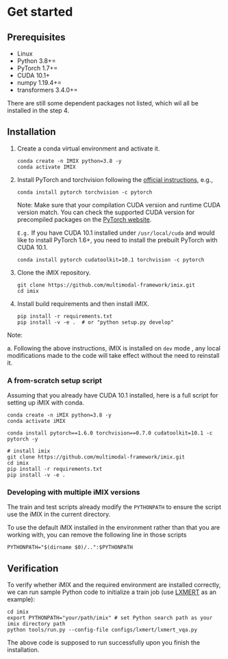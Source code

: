 # Get started

## Prerequisites

- Linux
- Python 3.8+=
- PyTorch 1.7+=
- CUDA 10.1+
- numpy 1.19.4+=
- transformers 3.4.0+=

There are still some dependent packages not listed,  which wil all be installed in the step 4.

## Installation

1. Create a conda virtual environment and activate it.

    ```shell
    conda create -n IMIX python=3.8 -y
    conda activate IMIX
    ```

2. Install PyTorch and torchvision following the [official instructions](https://pytorch.org/), e.g.,

    ```shell
    conda install pytorch torchvision -c pytorch
    ```

    Note: Make sure that your compilation CUDA version and runtime CUDA version match.
    You can check the supported CUDA version for precompiled packages on the [PyTorch website](https://pytorch.org/).

    `E.g.` If you have CUDA 10.1 installed under `/usr/local/cuda` and would like to install
    PyTorch 1.6+, you need to install the prebuilt PyTorch with CUDA 10.1.

    ```shell
    conda install pytorch cudatoolkit=10.1 torchvision -c pytorch
    ```

3. Clone the iMIX repository.

    ```shell
    git clone https://github.com/multimodal-framework/imix.git
    cd imix
   ```

4. Install build requirements and then install iMIX.

    ```shell
    pip install -r requirements.txt
    pip install -v -e .  # or "python setup.py develop"
    ```

Note:

a. Following the above instructions, iMIX is installed on `dev` mode , any local modifications made to the code will take effect without the need to reinstall it.

### A from-scratch setup script

Assuming that you already have CUDA 10.1 installed, here is a full script for setting up iMIX with conda.

```shell
conda create -n iMIX python=3.8 -y
conda activate iMIX

conda install pytorch==1.6.0 torchvision==0.7.0 cudatoolkit=10.1 -c pytorch -y

# install imix
git clone https://github.com/multimodal-framework/imix.git
cd imix
pip install -r requirements.txt
pip install -v -e .
```

### Developing with multiple iMIX versions

The train and test scripts already modify the `PYTHONPATH` to ensure the script use the iMIX in the current directory.

To use the default iMIX installed in the environment rather than that you are working with, you can remove the following line in those scripts

```shell
PYTHONPATH="$(dirname $0)/..":$PYTHONPATH
```

## Verification

To verify whether iMIX and the required environment are installed correctly, we can run sample Python code to initialize a train job (use [LXMERT](https://github.com/inspur-hsslab/iMIX/tree/master/configs/lxmert/LXMERT.md) as an example):

```shell
cd imix
export PYTHONPATH="your/path/imix" # set Python search path as your imix directory path
python tools/run.py --config-file configs/lxmert/lxmert_vqa.py
```

The above code is supposed to run successfully upon you finish the installation.
